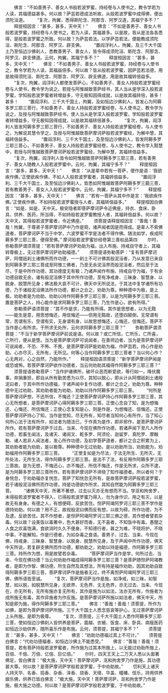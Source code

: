 <!-- { "loadSidebar": true } -->
　　佛言：“不如善男子、善女人书般若波罗蜜，持经卷与人使书之，教令学若为人读，其福德益甚多。何以故？萨芸若德成法听故，从般若波罗蜜中成得佛，便出须陀洹道。
　　“复次，拘翼，悉得斯陀含、阿那含、阿罗汉道，其福宁多不？”
　　释提桓因言：“甚多，甚多，天中天！”
　　佛言：“不如是善男子、善女人书般若波罗蜜，持经卷与人使书之，若为人读，其福甚多。以是故，皆从是法各各悉得，是般若波罗蜜之所致。何以故？为萨芸若法。以学萨芸若法，便能教成须陀洹、斯陀含、阿那含、阿罗汉、辟支佛。
　　“置阎浮利人，拘翼，及三千大千国土乃至恒边沙佛刹人，悉教善男子、善女人，皆令得成须陀洹、斯陀含、阿那含、阿罗汉、辟支佛道。云何，拘翼，其福宁多不？”
　　释提桓因言：“甚多，甚多，天中天！”
　　佛言：“不如善男子、善女人书般若波罗蜜，持经卷与人使书之，教令学若为人读，其福益倍多。何以故？皆从般若波罗蜜，因萨芸若法德，用是故得须陀洹、斯陀含、阿那含、阿罗汉、辟支佛道，用是故其福转倍益多。
　　“复次，拘翼，阎浮利人都使发菩萨心，不如善男子、善女人持般若波罗蜜经卷与人使书，教令学为说之。若授与阿惟越致菩萨经书，其人当从是学深入般若波罗蜜，学知般若波罗蜜者转增益多，守无极知因得成就，以是故其福转倍，甚多！甚多！
　　“置阎浮利、三千大千国土，拘翼，及如恒边沙佛刹人，皆发心为阿耨多罗三耶三菩行，不如善男子、善女人持般若波罗蜜经卷，与人使书之，教令学为说之，及授与阿惟越致菩萨经书，使人当从是学深入般若波罗蜜，学知般若波罗蜜者转增益多，守无极知因得成就，以是故其福转倍甚多。
　　“复次，拘翼，阎浮利人皆发阿耨多罗三耶三菩行，不如善男子、善女人持般若波罗蜜经卷，与人使书之，为解说其慧令学之，及授与阿惟越致菩萨摩诃萨般若波罗蜜经，为解中慧，其福转倍益多。
　　“置阎浮利、三千大千国土，及至恒边沙佛刹人，皆发阿耨多罗三耶三菩心，不如善男子、善女人持般若波罗蜜经卷，与人使书之，教令学入黠慧中，若授与阿惟越致菩萨摩诃萨般若波罗蜜经，为解中慧，其福转倍益多。
　　“复次，拘翼，阎浮利人皆令如阿惟越致菩萨阿耨多罗三耶三菩，若有善男子、善女人随教人入般若波罗蜜中。云何，拘翼，其福宁多不？”
　　释提桓因言：“甚多，甚多，天中天！”
　　佛言：“从是辈中若有一菩萨，便作是语：‘我欲疾作佛。’正使欲疾作佛，不如人入般若波罗蜜者，其福转倍益多。
　　“置阎浮利、三千大千国土，及至恒边沙佛刹人，皆悉如阿惟越致菩萨阿耨多罗三藐三菩，若有教善男子、善女人入般若波罗蜜中。云何，拘翼，其福宁多不？”
　　释提桓因言：“甚多，甚多，天中天！”
　　佛言：“若有一菩萨从其中作是言：‘我欲疾作佛。’正使疾作佛，不如持般若波罗蜜授与人者，其福转倍益多。”
　　释提桓因白佛言：“如是，如是，天中天。极安隐者即菩萨摩诃萨令近佛座，持衣、食床、卧具、供养、医药，所当得，不如持般若波罗蜜教授人者，其福转倍益多。何以故？天中天，其得般若波罗蜜者，令近佛座。”
　　须菩提语释提桓因言：“善哉！善哉！拘翼，于尊弟子菩萨摩诃萨中乃作是观，诸声闻者因是而得成。是辈人不索佛道者，菩萨摩诃萨不当于中学，六波罗蜜不学是法者不得作佛。随法如学，疾成阿耨多罗三耶三菩，便得至佛。”
摩诃般若波罗蜜钞经卷第三善权品第四
　　尔时，弥勒菩萨谓须菩提：“若有菩萨摩诃萨劝助为福，出入布施、持戒自守者上，其福转尊极上，无过菩萨摩诃萨劝助福德。”
　　须菩提语弥勒菩萨：“复有菩萨摩诃萨，阿僧祇刹土诸佛所而作功德，一一刹土不可计佛其般泥洹者，乃从发意已来自到阿耨多罗三耶三菩成至阿惟三佛者，乃至无余泥洹界而般泥洹者，然后至于法尽，于是中所作功德，其功德度无有极；乃诸声闻作布施、持戒自守为福，于有余功德自致无余，诸有般泥洹佛于其中所作功德，至有净戒身、三昧身、智慧身、以脱身、脱慧所见身；佛法极大哀不可计，佛天中天所说法，于其法中复学诸所有功德，乃于诸般泥洹佛法所作功德，都计之合之，劝助为尊。种种德中为极，是上极。劝助者是为劝助，劝助以持作阿耨多罗三耶三菩，以是为阿耨多罗三耶三菩。置是菩萨之人，持心能作是求阿耨多罗三耶三菩，乃生作是心，欲有所得。”
　　弥勒菩萨语须菩提：“其不作是求，乃能有所得。其作是思想者，以为无黠——能生是意，用思想悔还，用信悔还——但用无黠故，还堕四颠倒，无常谓有常，苦谓有乐，空谓有实，无身谓有身，以故思想悔还，心悔还，信悔还。菩萨不当作是心有所求。于所求无处所，云何求阿耨多罗三耶三菩？”
　　弥勒菩萨谓须菩提：“不当于新学菩萨摩诃萨前说是语。何以故？或亡所信，亡所乐，亡所喜，亡所行，便从是堕。当为是菩萨摩诃萨可说闻者，在善师边者，当为是菩萨摩诃萨可说闻者，不恐、不怖、不畏，是菩萨摩诃萨能劝助为福，作萨芸若。持心作是劝助，心亦尽灭，无所有，无所见。何等心当作阿耨多罗三耶三菩者？当以何心作？心无两对，心之自然，乃能所作。”
　　释提桓因语须菩提：“新学菩萨摩诃萨闻是或恐或怖。若菩萨摩诃萨欲作功德者，当云何劝助其福得作阿耨多罗三耶三菩？”
　　须菩提语弥勒菩萨：“当作护诸佛所，破坏众恶而断爱欲，等行如一，降伏魔事，弃捐重担，即自从所有勤苦悉为以尽，其知以脱心，即从计从阿僧祇刹土诸般泥曰者，于其中所作功德福，于诸声闻中复作功德，都计之合之，劝助为尊。种种德中无过劝助，其劝助者能为劝助，劝助以持作阿耨多罗三耶三菩。
　　“何所是菩萨摩诃萨想，不还所信，不悔还？正使菩萨摩诃萨持心作阿耨多罗三耶三菩，其心无所想者，是菩萨摩诃萨心得阿耨多罗三耶三菩。正使心念自了知，是为想悔还、心悔还、所信悔还；正使心念复知是心，则是作是，为想悔还、信悔还。正使菩萨摩诃萨持心了知，当作是觉知，尽无所有，知尽者当知何心有所作，当了知心何所心法于法有所作，如法者为随法已，于作真为是作，即非邪作，是菩萨摩诃萨所作。若有菩萨摩诃萨于过去、当来、今现在佛所作功德，若诸声闻下至凡人所作功德，若畜生闻法，及诸天、诸阅叉、乾多罗、阿须伦、迦留罗、真陀罗、摩睺勒、诸人若非人闻法者，发心所作功德，及初学菩萨道者，都计之合之积累为上，其劝助者能为劝助，是以极尊。种种德中无过劝助，是以劝助所当，劝助能为，劝助福用作阿耨多罗三耶三菩。
　　“正使复如是为尽法，于法无所生、无所灭，无所处法，无所生法，得作阿耨多罗三耶三菩。是法不了法，有反用作阿耨多罗三耶三菩故。是为无想，不悔还心，亦不悔还，所信不悔还，作是无所求，众所不逮，是为阿耨多罗三耶三菩所作。若有菩萨摩诃萨不谛晓了知作福德者。所以者何？于身恍忽，于劝助福亦复恍忽，菩萨了知恍忽无所有，是故菩萨摩诃萨般若波罗蜜，若于诸般泥洹佛所而作功德，持是功德欲作所求，其知自然能为阿耨多罗三耶三菩。
　　“诸佛天中天，所著不著想，过去以灭亦无有想而不当。学沤和拘舍罗，未得般若波罗蜜者不得入，已得般若波罗蜜乃得入，勿为身作识，用之有灭，以是故无有身身。有德之人，有想便碍，反欲苦住。怛萨阿竭阿罗诃三耶三菩不学作是德持劝助。何以故？用不正，故视般泥曰佛而反有想，以故为碍，所作功德，为不及逮，反欲苦住。其不作想者，是怛萨阿竭阿罗诃三耶三佛之德，其作想者譬若杂毒。何以故？设美饭以毒著中，色大甚好而香，无不喜者，不知饭中有毒。愚闇之人食之欢喜饱满，食欲消时久久不便身。不知德行者，甚之为难，不晓将护，不晓中事，不能解知。作是行德者，为如杂毒之食语。善男子，过去、当来、今现在佛，持戒身、三昧身、智慧身、以脱身、脱慧所见身，及于声闻中所作功德，佛天中天所说，若复辟支佛所而作功德，都劝助之，劝助以持是福德，作阿耨多罗三耶三菩。持所作为想，用是故譬若杂毒。
　　“菩萨摩诃萨当作是学，何所过去、当来、今现在佛功德？当云何劝助作福成得阿耨多罗三耶三菩？是菩萨随怛萨阿竭教者，是即为作智、佛功德，所生自然及其想法，所有持是福作劝助，因其劝助自致得阿耨多罗三耶三菩，菩萨摩诃萨作是施者无过，终不离怛萨阿竭阿罗诃三耶三佛，佛所语皆至诚。
　　“复次，菩萨摩诃萨当作是施，如净戒，如三昧，如智慧，如以脱，如脱慧所见身，无欲界、无色界、无无色界，亦无过去、当来、今现在，亦无所有，无所有施亦复无所有，其作是施为以如法，法亦无所有，作施者为成所施无有毒，其作异施者为作反施。是菩萨摩诃萨所施以如法者，佛天中天，所知是即为施，得作阿耨多罗三耶三菩。”
　　佛言：“善哉！善哉！须菩提，所作为如佛，是即为菩萨摩诃萨所施。三千大千国土人悉念慈哀等护心，无过菩萨摩诃萨上头所施，是即为极尊。
　　“复次，须菩提，三千大千国土人悉作阿耨多罗三耶三菩，使如恒边沙佛刹人皆供养是菩萨，震越、衣被、饭食、床、卧具、病瘦医药如恒边沙劫供养，随所喜乐作是布施。云何，须菩提，其福宁多不？”
　　须菩提言：“甚多，甚多，天中天！”
　　佛言：“劝助功德福过其上不可计。”
　　须菩提白佛言：“代劝功德福者，如恒边沙佛土不能悉受。”
　　佛言：“善哉！善哉！须菩提，若有菩萨持般若波罗蜜者，所作施为过其本所施上，以无能过劝助所施上，百倍、千倍、万倍、亿倍、巨亿倍。”
　　尔时，四天王天上二万天人悉以头面著佛足，皆白佛言：“极大施，天中天！菩萨摩诃萨，沤和拘舍罗乃作是施，其功德甚大尊。何以故？是菩萨摩诃萨学般若波罗蜜，于中劝助故。”
　　忉利天上诸天人持天华、名香、捣香、杂香、泽香、烧香、天缯、华盖、幢幡、伎乐，持用供养娱乐佛，供养已皆白佛言：“极大施，天中天！菩萨摩诃萨，沤和拘舍罗乃作是施，极大施之功德。何以故？是菩萨摩诃萨学般若波罗蜜，于中劝助故。”
